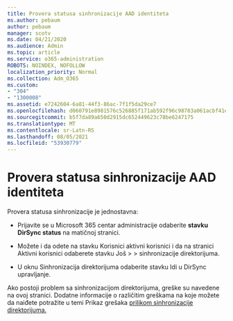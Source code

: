 ```yaml
---
title: Provera statusa sinhronizacije AAD identiteta
ms.author: pebaum
author: pebaum
manager: scotv
ms.date: 04/21/2020
ms.audience: Admin
ms.topic: article
ms.service: o365-administration
ROBOTS: NOINDEX, NOFOLLOW
localization_priority: Normal
ms.collection: Adm_O365
ms.custom:
- "304"
- "1300008"
ms.assetid: e7242604-6a81-44f3-86ac-7f1f5da29ce7
ms.openlocfilehash: d060791e8981576c526885f171ab592f96c98783a061acbf41e659b1f896b8cf
ms.sourcegitcommit: b5f7da89a650d2915dc652449623c78be6247175
ms.translationtype: MT
ms.contentlocale: sr-Latn-RS
ms.lasthandoff: 08/05/2021
ms.locfileid: "53930779"
---
```

# <a name="check-aad-identity-sync-status"></a>Provera statusa sinhronizacije AAD identiteta

Provera statusa sinhronizacije je jednostavna:
  
- Prijavite se u Microsoft 365 centar administracije odaberite **stavku DirSync status** na matičnoj stranici.

- Možete i da odete na stavku Korisnici aktivni korisnici i da na stranici Aktivni korisnici odaberete stavku Još \> \> sinhronizacije direktorijuma.

- U oknu Sinhronizacija direktorijuma odaberite stavku Idi u DirSync upravljanje.

Ako postoji problem sa sinhronizacijom direktorijuma, greške su navedene na ovoj stranici. Dodatne informacije o različitim greškama na koje možete da naiđete potražite u temi Prikaz grešaka [prilikom sinhronizacije direktorijuma.](https://docs.microsoft.com//office365/enterprise/identify-directory-synchronization-errors)
  